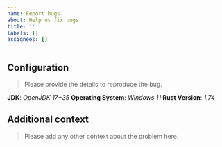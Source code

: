 ```yaml
---
name: Report bugs
about: Help us fix bugs
title: ''
labels: []
assignees: []
---
```


## Configuration

> Please provide the details to reproduce the bug.

**JDK**: *OpenJDK 17+35*
**Operating System**: *Windows 11*
**Rust Version**: *1.74*

## Additional context

> Please add any other context about the problem here.